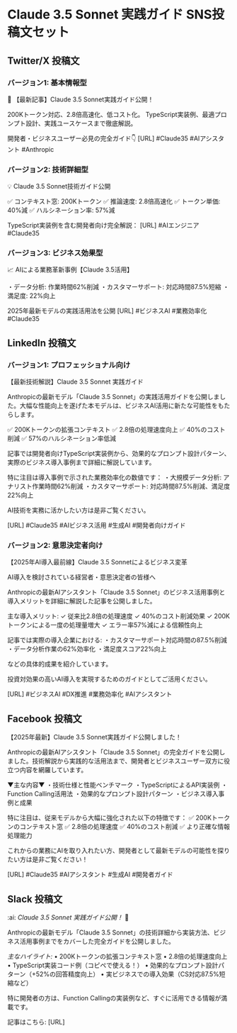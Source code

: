 # Claude 3.5 Sonnet 実践ガイド SNS投稿文セット

## Twitter/X 投稿文

### バージョン1: 基本情報型
📢 【最新記事】Claude 3.5 Sonnet実践ガイド公開！

200Kトークン対応、2.8倍高速化、低コスト化。
TypeScript実装例、最適プロンプト設計、実践ユースケースまで徹底解説。

開発者・ビジネスユーザー必見の完全ガイド👇
[URL] #Claude35 #AIアシスタント #Anthropic

### バージョン2: 技術詳細型
💡 Claude 3.5 Sonnet技術ガイド公開

✅ コンテキスト窓: 200Kトークン
✅ 推論速度: 2.8倍高速化
✅ トークン単価: 40%減
✅ ハルシネーション率: 57%減

TypeScript実装例を含む開発者向け完全解説：
[URL] #AIエンジニア #Claude35

### バージョン3: ビジネス効果型
📈 AIによる業務革新事例【Claude 3.5活用】

・データ分析: 作業時間62%削減
・カスタマーサポート: 対応時間87.5%短縮
・満足度: 22%向上

2025年最新モデルの実践活用法を公開
[URL] #ビジネスAI #業務効率化 #Claude35

## LinkedIn 投稿文

### バージョン1: プロフェッショナル向け
【最新技術解説】Claude 3.5 Sonnet 実践ガイド

Anthropicの最新モデル「Claude 3.5 Sonnet」の実践活用ガイドを公開しました。大幅な性能向上を遂げた本モデルは、ビジネスAI活用に新たな可能性をもたらします。

✅ 200Kトークンの拡張コンテキスト
✅ 2.8倍の処理速度向上
✅ 40%のコスト削減
✅ 57%のハルシネーション率低減

記事では開発者向けTypeScript実装例から、効果的なプロンプト設計パターン、実際のビジネス導入事例まで詳細に解説しています。

特に注目は導入事例で示された業務効率化の数値です：
・大規模データ分析: アナリスト作業時間62%削減
・カスタマーサポート: 対応時間87.5%削減、満足度22%向上

AI技術を実務に活かしたい方は是非ご覧ください。

[URL] #Claude35 #AIビジネス活用 #生成AI #開発者向けガイド

### バージョン2: 意思決定者向け
【2025年AI導入最前線】Claude 3.5 Sonnetによるビジネス変革

AI導入を検討されている経営者・意思決定者の皆様へ

Anthropicの最新AIアシスタント「Claude 3.5 Sonnet」のビジネス活用事例と導入メリットを詳細に解説した記事を公開しました。

主な導入メリット:
✓ 従来比2.8倍の処理速度
✓ 40%のコスト削減効果
✓ 200Kトークンによる一度の処理量増大
✓ エラー率57%減による信頼性向上

記事では実際の導入企業における:
・カスタマーサポート対応時間の87.5%削減
・データ分析作業の62%効率化
・満足度スコア22%向上

などの具体的成果を紹介しています。

投資対効果の高いAI導入を実現するためのガイドとしてご活用ください。

[URL] #ビジネスAI #DX推進 #業務効率化 #AIアシスタント

## Facebook 投稿文

【2025年最新】Claude 3.5 Sonnet実践ガイド公開しました！

Anthropicの最新AIアシスタント「Claude 3.5 Sonnet」の完全ガイドを公開しました。技術解説から実践的な活用法まで、開発者とビジネスユーザー双方に役立つ内容を網羅しています。

▼主な内容▼
・技術仕様と性能ベンチマーク
・TypeScriptによるAPI実装例
・Function Calling活用法
・効果的なプロンプト設計パターン
・ビジネス導入事例と成果

特に注目は、従来モデルから大幅に強化された以下の特徴です：
✅ 200Kトークンのコンテキスト窓
✅ 2.8倍の処理速度
✅ 40%のコスト削減
✅ より正確な情報処理能力

これからの業務にAIを取り入れたい方、開発者として最新モデルの可能性を探りたい方は是非ご覧ください！

[URL] #Claude35 #AIアシスタント #生成AI #開発者ガイド

## Slack 投稿文

:ai: *Claude 3.5 Sonnet 実践ガイド公開！* :rocket:

Anthropicの最新モデル「Claude 3.5 Sonnet」の技術詳細から実装方法、ビジネス活用事例までをカバーした完全ガイドを公開しました。

*主なハイライト:*
• 200Kトークンの拡張コンテキスト窓
• 2.8倍の処理速度向上
• TypeScript実装コード例（コピペで使える！）
• 効果的なプロンプト設計パターン（+52%の回答精度向上）
• 実ビジネスでの導入効果（CS対応87.5%短縮など）

特に開発者の方は、Function Callingの実装例など、すぐに活用できる情報が満載です。

記事はこちら: [URL]
